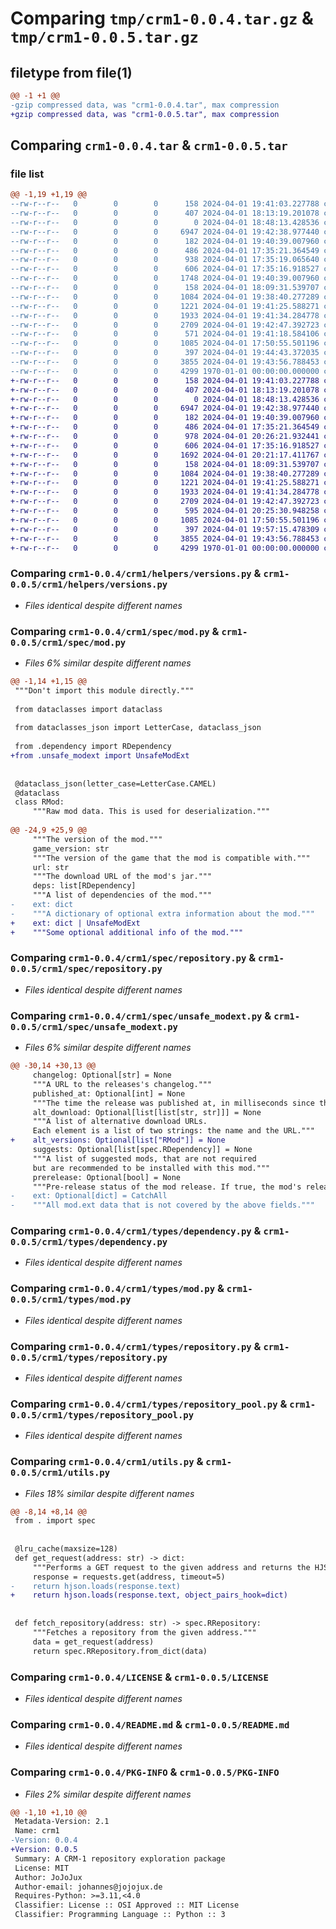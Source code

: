 # Comparing `tmp/crm1-0.0.4.tar.gz` & `tmp/crm1-0.0.5.tar.gz`

## filetype from file(1)

```diff
@@ -1 +1 @@
-gzip compressed data, was "crm1-0.0.4.tar", max compression
+gzip compressed data, was "crm1-0.0.5.tar", max compression
```

## Comparing `crm1-0.0.4.tar` & `crm1-0.0.5.tar`

### file list

```diff
@@ -1,19 +1,19 @@
--rw-r--r--   0        0        0      158 2024-04-01 19:41:03.227788 crm1-0.0.4/crm1/__init__.py
--rw-r--r--   0        0        0      407 2024-04-01 18:13:19.201078 crm1-0.0.4/crm1/autorepotools.py
--rw-r--r--   0        0        0        0 2024-04-01 18:48:13.428536 crm1-0.0.4/crm1/helpers/__init__.py
--rw-r--r--   0        0        0     6947 2024-04-01 19:42:38.977440 crm1-0.0.4/crm1/helpers/versions.py
--rw-r--r--   0        0        0      182 2024-04-01 19:40:39.007960 crm1-0.0.4/crm1/spec/__init__.py
--rw-r--r--   0        0        0      486 2024-04-01 17:35:21.364549 crm1-0.0.4/crm1/spec/dependency.py
--rw-r--r--   0        0        0      938 2024-04-01 17:35:19.065640 crm1-0.0.4/crm1/spec/mod.py
--rw-r--r--   0        0        0      606 2024-04-01 17:35:16.918527 crm1-0.0.4/crm1/spec/repository.py
--rw-r--r--   0        0        0     1748 2024-04-01 19:40:39.007960 crm1-0.0.4/crm1/spec/unsafe_modext.py
--rw-r--r--   0        0        0      158 2024-04-01 18:09:31.539707 crm1-0.0.4/crm1/types/__init__.py
--rw-r--r--   0        0        0     1084 2024-04-01 19:38:40.277289 crm1-0.0.4/crm1/types/dependency.py
--rw-r--r--   0        0        0     1221 2024-04-01 19:41:25.588271 crm1-0.0.4/crm1/types/mod.py
--rw-r--r--   0        0        0     1933 2024-04-01 19:41:34.284778 crm1-0.0.4/crm1/types/repository.py
--rw-r--r--   0        0        0     2709 2024-04-01 19:42:47.392723 crm1-0.0.4/crm1/types/repository_pool.py
--rw-r--r--   0        0        0      571 2024-04-01 19:41:18.584106 crm1-0.0.4/crm1/utils.py
--rw-r--r--   0        0        0     1085 2024-04-01 17:50:55.501196 crm1-0.0.4/LICENSE
--rw-r--r--   0        0        0      397 2024-04-01 19:44:43.372035 crm1-0.0.4/pyproject.toml
--rw-r--r--   0        0        0     3855 2024-04-01 19:43:56.788453 crm1-0.0.4/README.md
--rw-r--r--   0        0        0     4299 1970-01-01 00:00:00.000000 crm1-0.0.4/PKG-INFO
+-rw-r--r--   0        0        0      158 2024-04-01 19:41:03.227788 crm1-0.0.5/crm1/__init__.py
+-rw-r--r--   0        0        0      407 2024-04-01 18:13:19.201078 crm1-0.0.5/crm1/autorepotools.py
+-rw-r--r--   0        0        0        0 2024-04-01 18:48:13.428536 crm1-0.0.5/crm1/helpers/__init__.py
+-rw-r--r--   0        0        0     6947 2024-04-01 19:42:38.977440 crm1-0.0.5/crm1/helpers/versions.py
+-rw-r--r--   0        0        0      182 2024-04-01 19:40:39.007960 crm1-0.0.5/crm1/spec/__init__.py
+-rw-r--r--   0        0        0      486 2024-04-01 17:35:21.364549 crm1-0.0.5/crm1/spec/dependency.py
+-rw-r--r--   0        0        0      978 2024-04-01 20:26:21.932441 crm1-0.0.5/crm1/spec/mod.py
+-rw-r--r--   0        0        0      606 2024-04-01 17:35:16.918527 crm1-0.0.5/crm1/spec/repository.py
+-rw-r--r--   0        0        0     1692 2024-04-01 20:21:17.411767 crm1-0.0.5/crm1/spec/unsafe_modext.py
+-rw-r--r--   0        0        0      158 2024-04-01 18:09:31.539707 crm1-0.0.5/crm1/types/__init__.py
+-rw-r--r--   0        0        0     1084 2024-04-01 19:38:40.277289 crm1-0.0.5/crm1/types/dependency.py
+-rw-r--r--   0        0        0     1221 2024-04-01 19:41:25.588271 crm1-0.0.5/crm1/types/mod.py
+-rw-r--r--   0        0        0     1933 2024-04-01 19:41:34.284778 crm1-0.0.5/crm1/types/repository.py
+-rw-r--r--   0        0        0     2709 2024-04-01 19:42:47.392723 crm1-0.0.5/crm1/types/repository_pool.py
+-rw-r--r--   0        0        0      595 2024-04-01 20:25:30.948258 crm1-0.0.5/crm1/utils.py
+-rw-r--r--   0        0        0     1085 2024-04-01 17:50:55.501196 crm1-0.0.5/LICENSE
+-rw-r--r--   0        0        0      397 2024-04-01 19:57:15.478309 crm1-0.0.5/pyproject.toml
+-rw-r--r--   0        0        0     3855 2024-04-01 19:43:56.788453 crm1-0.0.5/README.md
+-rw-r--r--   0        0        0     4299 1970-01-01 00:00:00.000000 crm1-0.0.5/PKG-INFO
```

### Comparing `crm1-0.0.4/crm1/helpers/versions.py` & `crm1-0.0.5/crm1/helpers/versions.py`

 * *Files identical despite different names*

### Comparing `crm1-0.0.4/crm1/spec/mod.py` & `crm1-0.0.5/crm1/spec/mod.py`

 * *Files 6% similar despite different names*

```diff
@@ -1,14 +1,15 @@
 """Don't import this module directly."""
 
 from dataclasses import dataclass
 
 from dataclasses_json import LetterCase, dataclass_json
 
 from .dependency import RDependency
+from .unsafe_modext import UnsafeModExt
 
 
 @dataclass_json(letter_case=LetterCase.CAMEL)
 @dataclass
 class RMod:
     """Raw mod data. This is used for deserialization."""
 
@@ -24,9 +25,9 @@
     """The version of the mod."""
     game_version: str
     """The version of the game that the mod is compatible with."""
     url: str
     """The download URL of the mod's jar."""
     deps: list[RDependency]
     """A list of dependencies of the mod."""
-    ext: dict
-    """A dictionary of optional extra information about the mod."""
+    ext: dict | UnsafeModExt
+    """Some optional additional info of the mod."""
```

### Comparing `crm1-0.0.4/crm1/spec/repository.py` & `crm1-0.0.5/crm1/spec/repository.py`

 * *Files identical despite different names*

### Comparing `crm1-0.0.4/crm1/spec/unsafe_modext.py` & `crm1-0.0.5/crm1/spec/unsafe_modext.py`

 * *Files 6% similar despite different names*

```diff
@@ -30,14 +30,13 @@
     changelog: Optional[str] = None
     """A URL to the releases's changelog."""
     published_at: Optional[int] = None
     """The time the release was published at, in milliseconds since the Unix epoch."""
     alt_download: Optional[list[list[str, str]]] = None
     """A list of alternative download URLs.
     Each element is a list of two strings: the name and the URL."""
+    alt_versions: Optional[list["RMod"]] = None
     suggests: Optional[list[spec.RDependency]] = None
     """A list of suggested mods, that are not required
     but are recommended to be installed with this mod."""
     prerelease: Optional[bool] = None
     """Pre-release status of the mod release. If true, the mod's release is a pre-release."""
-    ext: Optional[dict] = CatchAll
-    """All mod.ext data that is not covered by the above fields."""
```

### Comparing `crm1-0.0.4/crm1/types/dependency.py` & `crm1-0.0.5/crm1/types/dependency.py`

 * *Files identical despite different names*

### Comparing `crm1-0.0.4/crm1/types/mod.py` & `crm1-0.0.5/crm1/types/mod.py`

 * *Files identical despite different names*

### Comparing `crm1-0.0.4/crm1/types/repository.py` & `crm1-0.0.5/crm1/types/repository.py`

 * *Files identical despite different names*

### Comparing `crm1-0.0.4/crm1/types/repository_pool.py` & `crm1-0.0.5/crm1/types/repository_pool.py`

 * *Files identical despite different names*

### Comparing `crm1-0.0.4/crm1/utils.py` & `crm1-0.0.5/crm1/utils.py`

 * *Files 18% similar despite different names*

```diff
@@ -8,14 +8,14 @@
 from . import spec
 
 
 @lru_cache(maxsize=128)
 def get_request(address: str) -> dict:
     """Performs a GET request to the given address and returns the HJSON response."""
     response = requests.get(address, timeout=5)
-    return hjson.loads(response.text)
+    return hjson.loads(response.text, object_pairs_hook=dict)
 
 
 def fetch_repository(address: str) -> spec.RRepository:
     """Fetches a repository from the given address."""
     data = get_request(address)
     return spec.RRepository.from_dict(data)
```

### Comparing `crm1-0.0.4/LICENSE` & `crm1-0.0.5/LICENSE`

 * *Files identical despite different names*

### Comparing `crm1-0.0.4/README.md` & `crm1-0.0.5/README.md`

 * *Files identical despite different names*

### Comparing `crm1-0.0.4/PKG-INFO` & `crm1-0.0.5/PKG-INFO`

 * *Files 2% similar despite different names*

```diff
@@ -1,10 +1,10 @@
 Metadata-Version: 2.1
 Name: crm1
-Version: 0.0.4
+Version: 0.0.5
 Summary: A CRM-1 repository exploration package
 License: MIT
 Author: JoJoJux
 Author-email: johannes@jojojux.de
 Requires-Python: >=3.11,<4.0
 Classifier: License :: OSI Approved :: MIT License
 Classifier: Programming Language :: Python :: 3
```

